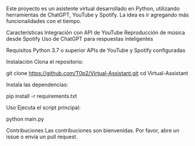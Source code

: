 Este proyecto es un asistente virtual desarrollado en Python, utilizando herramientas de ChatGPT, YouTube y Spotify. La idea es ir agregando más funcionalidades con el tiempo.

Características
Integración con API de YouTube
Reproducción de música desde Spotify
Uso de ChatGPT para respuestas inteligentes


Requisitos
Python 3.7 o superior
APIs de YouTube y Spotify configuradas

Instalación
Clona el repositorio:

git clone https://github.com/T0p2/Virtual-Assistant.git
cd Virtual-Assistant

Instala las dependencias:

pip install -r requirements.txt


Uso
Ejecuta el script principal:

python main.py

Contribuciones
Las contribuciones son bienvenidas. Por favor, abre un issue o envía un pull request.
